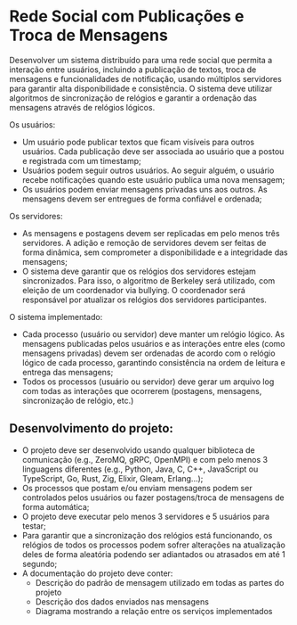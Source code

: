 # Rede Social com Publicações e Troca de Mensagens

Desenvolver um sistema distribuído para uma rede social que permita a interação entre usuários, incluindo a publicação de textos, troca de mensagens e funcionalidades de notificação, usando múltiplos servidores para garantir alta disponibilidade e consistência. O sistema deve utilizar algoritmos de sincronização de relógios e garantir a ordenação das mensagens através de relógios lógicos.

Os usuários:
- Um usuário pode publicar textos que ficam visíveis para outros usuários. Cada publicação deve ser associada ao usuário que a postou e registrada com um timestamp;
- Usuários podem seguir outros usuários. Ao seguir alguém, o usuário recebe notificações quando este usuário publica uma nova mensagem;
- Os usuários podem enviar mensagens privadas uns aos outros. As mensagens devem ser entregues de forma confiável e ordenada;

Os servidores:
- As mensagens e postagens devem ser replicadas em pelo menos três servidores. A adição e remoção de servidores devem ser feitas de forma dinâmica, sem comprometer a disponibilidade e a integridade das mensagens;
- O sistema deve garantir que os relógios dos servidores estejam sincronizados. Para isso, o algoritmo de Berkeley será utilizado, com eleição de um coordenador via bullying. O coordenador será responsável por atualizar os relógios dos servidores participantes.

O sistema implementado:
- Cada processo (usuário ou servidor) deve manter um relógio lógico. As mensagens publicadas pelos usuários e as interações entre eles (como mensagens privadas) devem ser ordenadas de acordo com o relógio lógico de cada processo, garantindo consistência na ordem de leitura e entrega das mensagens;
- Todos os processos (usuário ou servidor) deve gerar um arquivo log com todas as interações que ocorrerem (postagens, mensagens, sincronização de relógio, etc.)

## Desenvolvimento do projeto:
- O projeto deve ser desenvolvido usando qualquer biblioteca de comunicação (e.g., ZeroMQ, gRPC, OpenMPI) e com pelo menos 3 linguagens diferentes (e.g., Python, Java, C, C++, JavaScript ou TypeScript, Go, Rust, Zig, Elixir, Gleam, Erlang...);
- Os processos que postam e/ou enviam mensagens podem ser controlados pelos usuários ou fazer postagens/troca de mensagens de forma automática;
- O projeto deve executar pelo menos 3 servidores e 5 usuários para testar;
- Para garantir que a sincronização dos relógios está funcionando, os relógios de todos os processos podem sofrer alterações na atualização deles de forma aleatória podendo ser adiantados ou atrasados em até 1 segundo;
- A documentação do projeto deve conter:
    - Descrição do padrão de mensagem utilizado em todas as partes do projeto
    - Descrição dos dados enviados nas mensagens
    - Diagrama mostrando a relação entre os serviços implementados